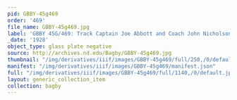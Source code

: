```yaml
---
pid: GBBY-45g469
order: '469'
file_name: GBBY-45g469.jpg
label: 'GBBY 45G/469: Track Captain Joe Abbott and Coach John Nicholson - 1928'
_date: '1928'
object_type: glass plate negative
source: http://archives.nd.edu/Bagby/GBBY-45g469.jpg
thumbnail: "/img/derivatives/iiif/images/GBBY-45g469/full/250,/0/default.jpg"
manifest: "/img/derivatives/iiif/images/GBBY-45g469/manifest.json"
full: "/img/derivatives/iiif/images/GBBY-45g469/full/1140,/0/default.jpg"
layout: generic_collection_item
collection: bagby
---
```

